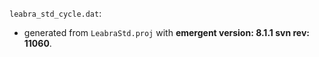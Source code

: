 `leabra_std_cycle.dat`:
* generated from `LeabraStd.proj` with **emergent version: 8.1.1 svn rev: 11060**.
